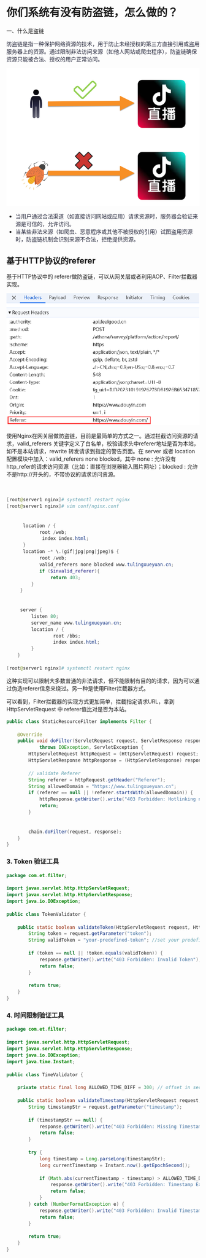 # 你们系统有没有防盗链，怎么做的？

一、什么是盗链

<font style="color:rgba(6, 8, 31, 0.88);">防盗链是指一种保护网络资源的技术，用于防止未经授权的第三方直接引用或盗用服务器上的资源。通过限制非法访问来源（如他人网站或爬虫程序），防盗链确保资源只能被合法、授权的用户正常访问。</font>

![1734506161535-b0d77e67-8749-48b7-83b9-a5dd2479abd7.png](./img/UzJCm6rt7G0oQOKY/1734506161535-b0d77e67-8749-48b7-83b9-a5dd2479abd7-136952.png)

+ <font style="color:rgba(6, 8, 31, 0.88);">当用户通过合法渠道（如直接访问网站或应用）请求资源时，服务器会验证来源是可信的，允许访问。 </font>
+ <font style="color:rgba(6, 8, 31, 0.88);">当某些非法来源（如爬虫、恶意程序或其他不被授权的引用）试图盗用资源时，防盗链机制会识别来源不合法，拒绝提供资源。 </font>





## 基于HTTP协议的referer
基于HTTP协议中的 referer做防盗链，可以从网关层或者利用AOP、Filter拦截器实现。

![1734506202158-e02289aa-b114-43b6-93dc-bae9b31dbfe7.png](./img/UzJCm6rt7G0oQOKY/1734506202158-e02289aa-b114-43b6-93dc-bae9b31dbfe7-236619.png)

使用Nginx在网关层做防盗链，目前是最简单的方式之一。通过拦截访问资源的请求，valid_referers 关键字定义了白名单，校验请求头中referer地址是否为本站，如不是本站请求，rewrite 转发请求到指定的警告页面。在 server 或者 location 配置模块中加入：valid_referers none blocked，其中 none : 允许没有http_refer的请求访问资源（比如：直接在浏览器输入图片网址）；blocked : 允许不是http://开头的，不带协议的请求访问资源。

```powershell


[root@server1 nginx]# systemctl restart nginx
[root@server1 nginx]# vim conf/nginx.conf
 
 
      location / {
            root /web;
             index index.html;
      }
      location ~* \.(gif|jpg|png|jpeg)$ {
            root /web;
            valid_referers none blocked www.tulingxueyuan.cn;
            if ($invalid_referer){
                return 403;
         }
     }
 
 
     server {
         listen 80;
         server_name www.tulingxueyuan.cn;
         location / {
                 root /bbs;
                 index index.html;
         }
    }

[root@server1 nginx]# systemctl restart nginx
```

 

这种实现可以限制大多数普通的非法请求，但不能限制有目的的请求，因为可以通过伪造referer信息来绕过。另一种是使用Filter拦截器方式。

可以看到，Filter拦截器的实现方式更加简单，拦截指定请求URL，拿到HttpServletRequest 中 referer值比对是否为本站。

```java
public class StaticResourceFilter implements Filter {

    @Override
    public void doFilter(ServletRequest request, ServletResponse response, FilterChain chain)
            throws IOException, ServletException {
        HttpServletRequest httpRequest = (HttpServletRequest) request;
        HttpServletResponse httpResponse = (HttpServletResponse) response;

        // validate Referer
        String referer = httpRequest.getHeader("Referer");
        String allowedDomain = "https://www.tulingxueyuan.cn";
        if (referer == null || !referer.startsWith(allowedDomain)) {
            httpResponse.getWriter().write("403 Forbidden: Hotlinking not allowed");
            return;
        }
                

        chain.doFilter(request, response);
    }
}
```

### 3. Token 验证工具
```java
package com.et.filter;

import javax.servlet.http.HttpServletRequest;
import javax.servlet.http.HttpServletResponse;
import java.io.IOException;

public class TokenValidator {

    public static boolean validateToken(HttpServletRequest request, HttpServletResponse response) throws IOException {
        String token = request.getParameter("token");
        String validToken = "your-predefined-token"; //set your predefined token here

        if (token == null || !token.equals(validToken)) {
            response.getWriter().write("403 Forbidden: Invalid Token");
            return false;
        }

        return true;
    }
}
```

### 4. 时间限制验证工具
```java
package com.et.filter;

import javax.servlet.http.HttpServletRequest;
import javax.servlet.http.HttpServletResponse;
import java.io.IOException;
import java.time.Instant;

public class TimeValidator {

    private static final long ALLOWED_TIME_DIFF = 300; // offset in seconds( 300 seconds)

    public static boolean validateTimestamp(HttpServletRequest request, HttpServletResponse response) throws IOException {
        String timestampStr = request.getParameter("timestamp");

        if (timestampStr == null) {
            response.getWriter().write("403 Forbidden: Missing Timestamp");
            return false;
        }

        try {
            long timestamp = Long.parseLong(timestampStr);
            long currentTimestamp = Instant.now().getEpochSecond();

            if (Math.abs(currentTimestamp - timestamp) > ALLOWED_TIME_DIFF) {
                response.getWriter().write("403 Forbidden: Timestamp Expired");
                return false;
            }
        } catch (NumberFormatException e) {
            response.getWriter().write("403 Forbidden: Invalid Timestamp");
            return false;
        }

        return true;
    }
}
```

<font style="color:rgba(0, 0, 0, 0.9);">  
</font>

 

 

